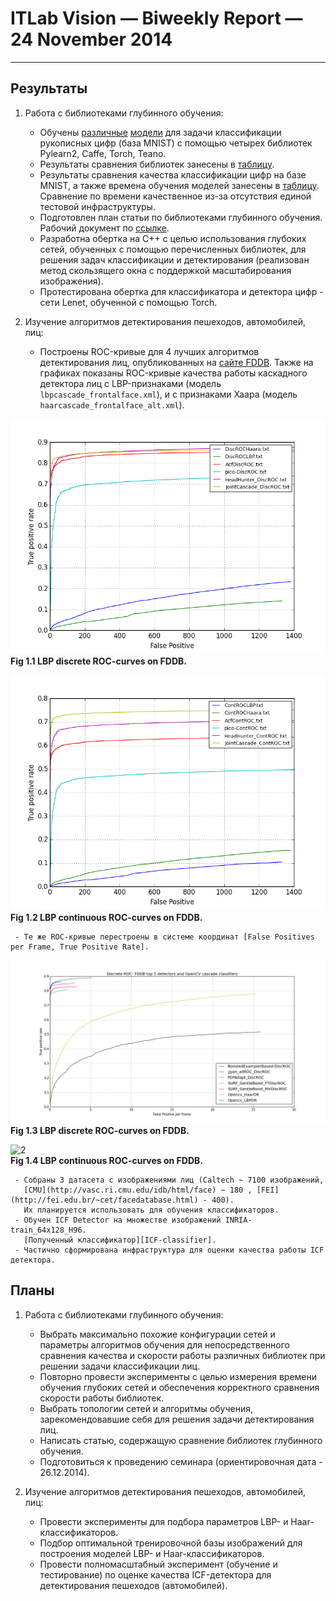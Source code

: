 # ITLab Vision — Biweekly Report — 24 November 2014

----------------

## Результаты
 
  1. Работа с библиотеками глубинного обучения:
     - Обучены [различные][dnn] [модели][dnn-repo] для задачи классификации
       рукописных цифр (база MNIST) с помощью четырех библиотек Pylearn2, Caffe,
       Torch, Teano.
     - Результаты сравнения библиотек занесены в [таблицу][dnn-results].
     - Результаты сравнения качества классификации цифр на базе MNIST, а также времена
       обучения моделей занесены в [таблицу][dnn-results]. Сравнение по времени качественное
       из-за отсутствия единой тестовой инфраструктуры.
     - Подготовлен план статьи по библиотеками глубинного обучения. Рабочий документ 
       по [ссылке][paper].
     - Разработна обертка на C++ с целью использования глубоких сетей, обученных с помощью 
       перечисленных библиотек, для решения задач классификации и детектирования (реализован 
       метод скользящего окна с поддержкой масштабирования изображения).
     - Протестирована обертка для классификатора и детектора цифр - сети Lenet, обученной 
       с помощью Torch.

  1. Изучение алгоритмов детектирования пешеходов, автомобилей, лиц:
     - Построены ROC-кривые для 4 лучших алгоритмов детектирования лиц, опубликованных 
       на [сайте FDDB][FDDB-page]. Также на графиках показаны ROC-кривые качества работы 
       каскадного детектора лиц с LBP-признаками (модель `lbpcascade_frontalface.xml`),
       и с признаками Хаара (модель `haarcascade_frontalface_alt.xml`).


![1](./discrete_ROC-curves_Top-4.png "discrete ROC-curves")\
__Fig 1.1 LBP discrete ROC-curves on FDDB.__


![2](./continuous_ROC-curves_Top-4.png "continuous ROC-curves")\
__Fig 1.2 LBP continuous ROC-curves on FDDB.__


     - Те же ROC-кривые перестроены в системе координат [False Positives per Frame, True Positive Rate].


![1](./discrete_ROC-curves_Top-4_(FPperframe,TP).png "discrete ROC-curves")\
__Fig 1.3 LBP discrete ROC-curves on FDDB.__


![2](./ccontinuous_ROC-curves_Top-4_(FPperframe,TP).png "continuous ROC-curves")\
__Fig 1.4 LBP continuous ROC-curves on FDDB.__ 


     - Собраны 3 датасета с изображениями лиц (Caltech ~ 7100 изображений, 
       [CMU](http://vasc.ri.cmu.edu/idb/html/face) ~ 180 , [FEI](http://fei.edu.br/~cet/facedatabase.html) - 400).
       Их планируется использовать для обучения классификаторов.
     - Обучен ICF Detector на множестве изображений INRIA-train_64x128_H96. 
       [Полученный классификатор][ICF-classifier].
     - Частично сформирована инфраструктура для оценки качества работы ICF детектора.

## Планы

  1. Работа с библиотеками глубинного обучения:
     - Выбрать максимально похожие конфигурации сетей и параметры алгоритмов
       обучения для непосредственного сравнения качества и скорости работы
       различных библиотек при решении задачи классификации лиц.
     - Повторно провести эксперименты с целью измерения времени обучения глубоких сетей и обеспечения 
       корректного сравнения скорости работы библиотек.
     - Выбрать топологии сетей и алгоритмы обучения, зарекомендовавшие себя для решения задачи 
       детектирования лиц.
     - Написать статью, содержащую сравнение библиотек глубинного обучения.
     - Подготовиться к проведению семинара (ориентировочная дата - 26.12.2014).

  1. Изучение алгоритмов детектирования пешеходов, автомобилей, лиц:
     - Провести эксперименты для подбора параметров LBP- и Haar-классификаторов.
     - Подбор оптимальной тренировочной базы изображений для построения моделей LBP- и Haar-классификаторов.
     - Провести полномасштабный эксперимент (обучение и тестирование) по оценке
       качества ICF-детектора для детектирования пешеходов (автомобилей).

<!-- LINKS -->

[dnn-results]: https://docs.google.com/spreadsheets/d/1U5v-xap-dkm5Hu-uh49nn7NEwNafjEE9Bos9qsz0wo0/edit?usp=sharing
[dnn]: https://drive.google.com/open?id=0B1Xio1gViu12c0czOUFJNVoxWUU&authuser=0
[dnn-repo]: https://github.com/KruchDmitriy/DNN-develop
[peds-dataset]: http://www.vision.caltech.edu/Image_Datasets/CaltechPedestrians/datasets/
[icf-code]: https://github.com/VladVin/obj-detect-classifiers/tree/master/src/icfdetector
[FDDB-page]: http://vis-www.cs.umass.edu/fddb/results.html
[paper]: https://drive.google.com/folderview?id=0B1Xio1gViu12c0czOUFJNVoxWUU&usp=drive_web#list
[ICF-classifier]: https://github.com/ITLab-Vision/obj-detect-classifiers/blob/master/trained-classifiers/icfdetector/64x128_H96_model.xml